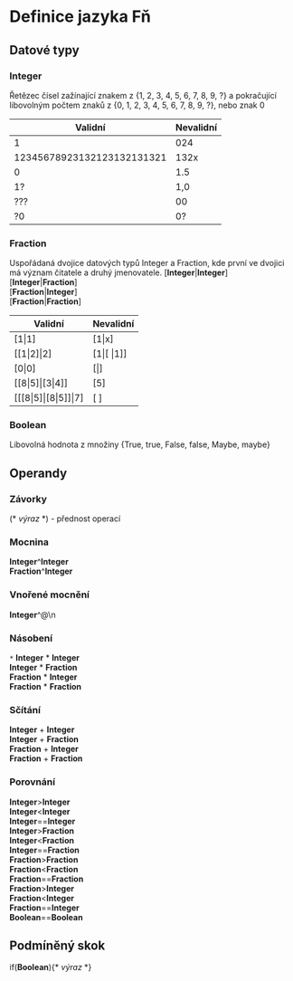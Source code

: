 # Definice jazyka Fň
## Datové typy
### Integer 

Řetězec čísel zažínající znakem z {1, 2, 3, 4, 5, 6, 7, 8, 9, ?} a pokračující libovolným počtem znaků z {0, 1, 2, 3, 4, 5, 6, 7, 8, 9, ?}, nebo znak 0   

| Validní  | Nevalidní |
| ------------- | ------------- |
| 1  | 024  |
| 12345678923132123132131321  | 132x |  
|0|1.5|
|1?|1,0|
|???|00|
|?0|0?|

### Fraction 

Uspořádaná dvojice datových typů Integer a Fraction, kde první ve dvojici má význam čitatele a druhý jmenovatele. 
[**Integer**|**Integer**]  
[**Integer**|**Fraction**]  
[**Fraction**|**Integer**]  
[**Fraction**|**Fraction**]  


| Validní  | Nevalidní |
| ------------- | ------------- |
| [1\|1] | [1\|x]  |
| [[1\|2]\|2]  | [1\|[ \|1]] |  
| [0\|0] |[\|]|
| [[8\|5]\|[3\|4]] |[5]|
| [[[8\|5]\|[8\|5]]\|7] |[ ]|

### Boolean
Libovolná hodnota z množiny {True, true, False, false, Maybe, maybe}

## Operandy

### Závorky 
(* *výraz* *) - přednost operací  
### Mocnina 
**Integer**^**Integer**  
**Fraction**^**Integer**  

### Vnořené mocnění 
**Integer**^@\n

### Násobení 
``*`` 
**Integer** * **Integer**  
**Integer** * **Fraction**  
**Fraction** * **Integer**  
**Fraction** * **Fraction**  
### Sčítání 
**Integer** + **Integer**  
**Integer** + **Fraction**  
**Fraction** + **Integer**  
**Fraction** + **Fraction**  

### Porovnání
**Integer**>**Integer**  
**Integer**<**Integer**  
**Integer**==**Integer**  
**Integer**>**Fraction**  
**Integer**<**Fraction**  
**Integer**==**Fraction**  
**Fraction**>**Fraction**  
**Fraction**<**Fraction**  
**Fraction**==**Fraction**  
**Fraction**>**Integer**  
**Fraction**<**Integer**  
**Fraction**==**Integer**  
**Boolean**==**Boolean**  

## Podmíněný skok
if(**Boolean**){* *výraz* *}
